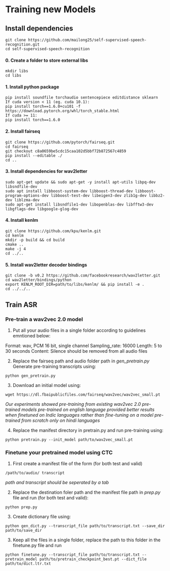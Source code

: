 # Training new Models

## Install dependencies
```
git clone https://github.com/mailong25/self-supervised-speech-recognition.git
cd self-supervised-speech-recognition
```

#### 0. Create a folder to store external libs
```
mkdir libs
cd libs
```

#### 1. Install python package
```
pip install soundfile torchaudio sentencepiece editdistance sklearn
If cuda version < 11 (eg. cuda 10.1):
pip install torch==1.6.0+cu101 -f https://download.pytorch.org/whl/torch_stable.html
If cuda >= 11:
pip install torch==1.6.0
```

#### 2. Install fairseq
```
git clone https://github.com/pytorch/fairseq.git
cd fairseq
git checkout c8a0659be5cdc15caa102d5bbf72b872567c4859
pip install --editable ./
cd ..
```

#### 3. Install dependencies for wav2letter
```
sudo apt-get update && sudo apt-get -y install apt-utils libpq-dev libsndfile-dev
sudo apt install libboost-system-dev libboost-thread-dev libboost-program-options-dev libboost-test-dev libeigen3-dev zlib1g-dev libbz2-dev liblzma-dev
sudo apt-get install libsndfile1-dev libopenblas-dev libfftw3-dev libgflags-dev libgoogle-glog-dev
```

#### 4. Install kenlm
```
git clone https://github.com/kpu/kenlm.git
cd kenlm
mkdir -p build && cd build
cmake ..
make -j 4
cd ../..
```

#### 5. Install wav2letter decoder bindings
```
git clone -b v0.2 https://github.com/facebookresearch/wav2letter.git
cd wav2letter/bindings/python
export KENLM_ROOT_DIR=path/to/libs/kenlm/ && pip install -e .
cd ../../..
```

## Train ASR

### Pre-train a wav2vec 2.0 model

1. Put all your audio files in a single folder according to guidelines emntioned below:

Format: wav, PCM 16 bit, single channel
Sampling_rate: 16000
Length: 5 to 30 seconds
Content: Silence should be removed from all audio files

2. Replace the fairseq path and audio folder path in *gen_pretrain.py* Generate pre-training transcripts using:

```
python gen_pretrain.py
```

3. Download an initial model using:

```
wget https://dl.fbaipublicfiles.com/fairseq/wav2vec/wav2vec_small.pt
```
*Our experiments showed pre-training from existing wav2vec 2.0 pre-trained models pre-trained on english language provided better results when finetuned on Indic languages rather than fine-tuning on a model pre-trained from scratch only on hindi languages*

4. Replace the manifest directory in pretrain.py and run pre-training using:

```
python pretrain.py --init_model path/to/wav2vec_small.pt
```


### Finetune your pretrained model using CTC

1. First create a manifest file of the form (for both test and valid)

```
/path/to/audio/ transcript
```
*path and transcript should be seperated by a tab*

2. Replace the destination foler path and the manifest file path in *prep.py* file and run (for both test and valid):

```
python prep.py
```

3. Create dictionary file using:

```
python gen_dict.py --transcript_file path/to/transcript.txt --save_dir path/to/save_dir
```

3. Keep all the files in a single folder, replace the path to this folder in the finetune.py file and run 

```
python finetune.py --transcript_file path/to/transcript.txt --pretrain_model path/to/pretrain_checkpoint_best.pt --dict_file path/to/dict.ltr.txt
```